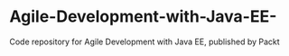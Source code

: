 # Agile-Development-with-Java-EE-
Code repository for Agile Development with Java EE, published by Packt
